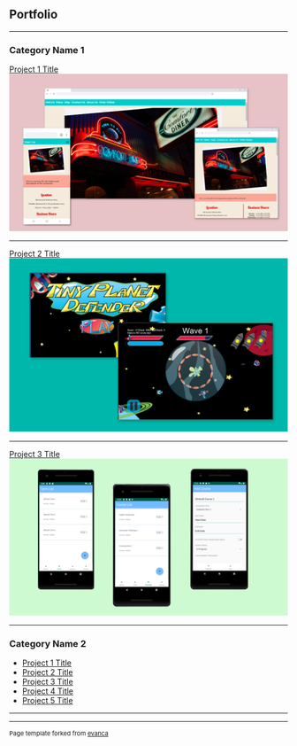 ## Portfolio

---

### Category Name 1 

[Project 1 Title](/sample_page)
<img src="images/50sDinerThumbnail2.png?raw=true"/>

---
[Project 2 Title](/pdf/sample_presentation.pdf)
<img src="images/gameThumbnail.png?raw=true"/>

---
[Project 3 Title](http://example.com/)
<img src="images/AndroidProjectThumbnail.png?raw=true"/>

---

### Category Name 2

- [Project 1 Title](http://example.com/)
- [Project 2 Title](http://example.com/)
- [Project 3 Title](http://example.com/)
- [Project 4 Title](http://example.com/)
- [Project 5 Title](http://example.com/)

---




---
<p style="font-size:11px">Page template forked from <a href="https://github.com/evanca/quick-portfolio">evanca</a></p>
<!-- Remove above link if you don't want to attibute -->
